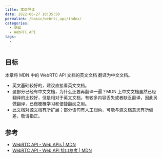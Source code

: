 ```yaml
---
title: 本章导读
date: 2022-06-27 10:35:50
permalink: /basic/webrtc_api/index/
categories:
  - 基础
  - WebRTC API
tags:
  - 
---
```


## 目标

本章将 MDN 中的 WebRTC API 文档的英文文档 翻译为中文文档。

- 英文基础较好的，建议直接看英文文档。
- 这部分已经有中文文档，为什么还要再翻译一遍？MDN 上中文文档虽然已经翻译的比较好，但是相对于英文文档，有较多内容丢失或者缺乏翻译，因此另做翻译，已做梗概学习和便捷翻阅之用。
- 此文档对源文档有所扩展；部分语句有人工润色，可能与源文档意思有所偏差，敬请指正。

## 参考

- [WebRTC API - Web APIs | MDN](https://developer.mozilla.org/en-US/docs/Web/API/WebRTC_API)
- [WebRTC API - Web API 接口参考 | MDN](https://developer.mozilla.org/zh-CN/docs/Web/API/WebRTC_API)
